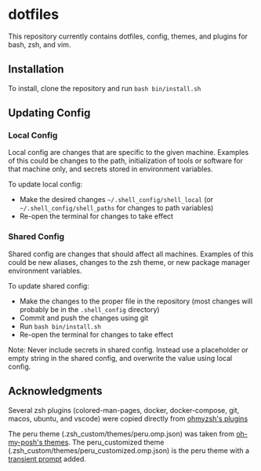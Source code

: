# dotfiles

This repository currently contains dotfiles, config, themes, and plugins for bash, zsh, and vim.

## Installation

To install, clone the repository and run `bash bin/install.sh`

## Updating Config

### Local Config

Local config are changes that are specific to the given machine. Examples of this could be changes to the path, initialization of tools or software for that machine only, and secrets stored in environment variables.

To update local config:

- Make the desired changes `~/.shell_config/shell_local` (or `~/.shell_config/shell_paths` for changes to path variables)
- Re-open the terminal for changes to take effect

### Shared Config

Shared config are changes that should affect all machines. Examples of this could be new aliases, changes to the zsh theme, or new package manager environment variables.

To update shared config:

- Make the changes to the proper file in the repository (most changes will probably be in the `.shell_config` directory)
- Commit and push the changes using git
- Run `bash bin/install.sh`
- Re-open the terminal for changes to take effect

Note: Never include secrets in shared config. Instead use a placeholder or empty string in the shared config, and overwrite the value using local config.

## Acknowledgments

Several zsh plugins (colored-man-pages, docker, docker-compose, git, macos, ubuntu, and vscode) were copied directly from [ohmyzsh's plugins](https://github.com/ohmyzsh/ohmyzsh/tree/master/plugins)

The peru theme (.zsh_custom/themes/peru.omp.json) was taken from [oh-my-posh's themes](https://github.com/JanDeDobbeleer/oh-my-posh/blob/main/themes/peru.omp.json). The peru_customized theme (.zsh_custom/themes/peru_customized.omp.json) is the peru theme with a [transient prompt](https://ohmyposh.dev/docs/configuration/transient) added.

